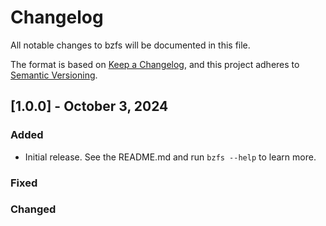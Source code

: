 # Changelog
All notable changes to bzfs will be documented in this file.

The format is based on [Keep a Changelog](https://keepachangelog.com/en/1.0.0/),
and this project adheres to [Semantic Versioning](https://semver.org/spec/v2.0.0.html).

## [1.0.0] - October 3, 2024
### Added
- Initial release.
See the README.md and run `bzfs --help` to learn more.

### Fixed
### Changed
